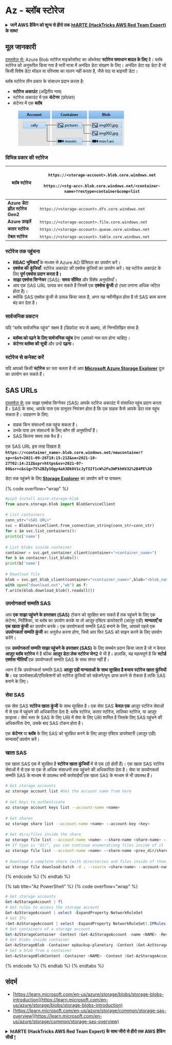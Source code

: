 # Az - ब्लॉब स्टोरेज

<details>

<summary><strong>जानें AWS हैकिंग को शून्य से हीरो तक</strong> <a href="https://training.hacktricks.xyz/courses/arte"><strong>htARTE (HackTricks AWS Red Team Expert)</strong></a><strong> के साथ!</strong></summary>

HackTricks का समर्थन करने के अन्य तरीके:

* यदि आप अपनी **कंपनी का विज्ञापन HackTricks में देखना चाहते हैं** या **HackTricks को PDF में डाउनलोड करना चाहते हैं** तो [**सब्सक्रिप्शन प्लान्स देखें**](https://github.com/sponsors/carlospolop)!
* [**आधिकारिक PEASS और HackTricks स्वैग**](https://peass.creator-spring.com) प्राप्त करें
* हमारे विशेष [**NFTs**](https://opensea.io/collection/the-peass-family) कलेक्शन, [**The PEASS Family**](https://opensea.io/collection/the-peass-family) खोजें
* **शामिल हों** 💬 [**डिस्कॉर्ड समूह**](https://discord.gg/hRep4RUj7f) या [**टेलीग्राम समूह**](https://t.me/peass) या हमें **ट्विटर** 🐦 [**@hacktricks_live**](https://twitter.com/hacktricks_live)** पर फॉलो** करें।
* **हैकिंग ट्रिक्स साझा करें** द्वारा PRs सबमिट करके [**HackTricks**](https://github.com/carlospolop/hacktricks) और [**HackTricks Cloud**](https://github.com/carlospolop/hacktricks-cloud) github repos में।

</details>

## मूल जानकारी

[दस्तावेज़ से:](https://learn.microsoft.com/en-us/azure/storage/blobs/storage-blobs-overview) Azure Blob स्टोरेज माइक्रोसॉफ्ट का ऑब्जेक्ट **स्टोरेज समाधान बादल के लिए** है। ब्लॉब स्टोरेज को अनुरूपित किया गया है भारी मात्रा में अनंदित डेटा संग्रहण के लिए। अनंदित डेटा वह डेटा है जो किसी विशेष डेटा मॉडल या परिभाषा का पालन नहीं करता है, जैसे पाठ या बाइनरी डेटा।

ब्लॉब स्टोरेज तीन प्रकार के संसाधन प्रदान करता है:

* **स्टोरेज अकाउंट** (अद्वितीय नाम)
* स्टोरेज अकाउंट में एक **कंटेनर** (फ़ोल्डर)
* कंटेनर में एक **ब्लॉब**

<figure><img src="../../../.gitbook/assets/image (6) (2).png" alt=""><figcaption></figcaption></figure>

### विभिन्न प्रकार की स्टोरेज

| **ब्लॉब स्टोरेज**                 | <p><code>https://&#x3C;storage-account>.blob.core.windows.net</code><br><br><code>https://&#x3C;stg-acc>.blob.core.windows.net/&#x3C;container-name>?restype=container&#x26;comp=list</code></p> |
| -------------------------------- | ------------------------------------------------------------------------------------------------------------------------------------------------------------------------------------------------ |
| **Azure डेटा झील स्टोरेज Gen2** | `https://<storage-account>.dfs.core.windows.net`                                                                                                                                                 |
| **Azure फ़ाइलें**                  | `https://<storage-account>.file.core.windows.net`                                                                                                                                                |
| **कतार स्टोरेज**                | `https://<storage-account>.queue.core.windows.net`                                                                                                                                               |
| **टेबल स्टोरेज**                | `https://<storage-account>.table.core.windows.net`                                                                                                                                               |

### स्टोरेज तक पहुंचना <a href="#about-blob-storage" id="about-blob-storage"></a>

* **RBAC भूमिकाएँ** के माध्यम से Azure AD प्रिंसिपल का उपयोग करें।
* **एक्सेस की** **कुंजियाँ**: स्टोरेज अकाउंट की एक्सेस कुंजियों का उपयोग करें। यह स्टोरेज अकाउंट के लिए **पूर्ण एक्सेस प्रदान करता है।**
* **साझा एक्सेस सिग्नेचर** (SAS): **समय** **सीमित** और विशेष अनुमतियाँ।
* आप एक SAS URL उत्पन्न कर सकते हैं जिसमें एक **एक्सेस कुंजी** हो (पता लगाना अधिक जटिल होता है)।
* क्योंकि SAS एक्सेस कुंजी से उत्पन्न किया जाता है, अगर यह नवीनीकृत होता है तो SAS काम करना बंद कर देता है।

### सार्वजनिक प्रकटन

यदि "ब्लॉब सार्वजनिक पहुंच" सक्षम है (डिफ़ॉल्ट रूप से अक्षम), तो निम्नलिखित संभव है:

* **ब्लॉब्स को पढ़ने के लिए सार्वजनिक पहुंच** देना (आपको नाम पता होना चाहिए)।
* **कंटेनर ब्लॉब्स की सूची** और उन्हें **पढ़ना**।

### स्टोरेज से कनेक्ट करें

यदि आपको किसी **स्टोरेज** का पता चलता है तो आप [**Microsoft Azure Storage Explorer**](https://azure.microsoft.com/es-es/products/storage/storage-explorer/) टूल का उपयोग कर सकते हैं।

## SAS URLs

[दस्तावेज़ से:](https://learn.microsoft.com/en-us/azure/storage/common/storage-sas-overview) एक साझा एक्सेस सिग्नेचर (SAS) आपके स्टोरेज अकाउंट में संसाधित पहुंच प्रदान करता है। SAS के साथ, आपके पास एक ग्रानुलर नियंत्रण होता है कि एक ग्राहक कैसे आपके डेटा तक पहुंच सकता है। उदाहरण के लिए:

* ग्राहक किन संसाधनों तक पहुंच सकता है।
* उनके पास उन संसाधनों के लिए कौन सी अनुमतियाँ हैं।
* SAS कितना समय तक वैध है।

एक SAS URL इस तरह दिखता है: **`https://<container_name>.blob.core.windows.net/newcontainer?sp=r&st=2021-09-26T18:15:21Z&se=2021-10-27T02:14:21Z&spr=https&sv=2021-07-08&sr=c&sig=7S%2BZySOgy4aA3Dk0V1cJyTSIf1cW%2Fu3WFkhHV32%2B4PE%3D`**

डेटा तक पहुंचने के लिए [**Storage Explorer**](https://azure.microsoft.com/en-us/features/storage-explorer/) का उपयोग करें या पायथन:

{% code overflow="wrap" %}
```python
#pip3 install azure-storage-blob
from azure.storage.blob import BlobServiceClient

# List containers
conn_str="<SAS URL>"
svc = BlobServiceClient.from_connection_string(conn_str=conn_str)
for c in svc.list_containers():
print(c['name']

# List blobs inside conteiner
container = svc.get_container_client(container="<container_name>")
for b in container.list_blobs():
print(b['name']

# Download file
blob = svc.get_blob_client(container="<container_name>",blob="<blob_name>")
with open("download.out","wb") as f:
f.write(blob.download_blob().readall())
```
### उपयोगकर्ता सम्मति SAS <a href="#user-delegation-sas" id="user-delegation-sas"></a>

आप **एक साझा पहुंचने के हस्ताक्षर (SAS)** टोकन को सुरक्षित बना सकते हैं तक पहुंचने के लिए एक कंटेनर, निर्देशिका, या ब्लॉब का उपयोग करके या तो आज़ूर एक्टिव डायरेक्टरी (आज़ूर एडी) **मान्यताएँ या एक खाता कुंजी** का उपयोग करके। एक उपयोगकर्ता सम्मति SAS बनाने के लिए, आपको पहले एक **उपयोगकर्ता सम्मति कुंजी** का अनुरोध करना होगा, जिसे आप फिर SAS को साइन करने के लिए उपयोग करेंगे।

एक **उपयोगकर्ता सम्मति साझा पहुंचने के हस्ताक्षर (SAS)** के लिए समर्थन प्रदान किया जाता है जो न केवल **आज़ूर ब्लॉब स्टोरेज** में है बल्कि **आज़ूर डेटा लेक स्टोरेज जेन2** में भी है। हालांकि, यह महत्वपूर्ण है कि **स्टोर्ड एक्सेस नीतियाँ** एक उपयोगकर्ता सम्मति SAS के साथ संगत नहीं हैं।

ध्यान दें कि उपयोगकर्ता सम्मति SAS **आज़ूर एडी मान्यताओं के साथ सुरक्षित है बजाय स्टोरेज खाता कुंजियों के**। यह उपभोक्ताओं/एप्लिकेशनों को स्टोरेज कुंजियों को सहेजने/पुनः प्राप्त करने से रोकता है ताकि SAS बनाने के लिए।

### सेवा SAS

एक सेवा SAS **स्टोरेज खाता कुंजी** के साथ सुरक्षित है। एक सेवा SAS **केवल एक** आज़ूर स्टोरेज सेवाओं में से एक में पहुंचने की अधिकारिता देता है: ब्लॉब स्टोरेज, कतार स्टोरेज, तालिका स्टोरेज, या आज़ूर फ़ाइल्स। सेवा स्तर के SAS के लिए URI में सेवा के लिए URI शामिल है जिसके लिए SAS पहुंचने की अधिकारिता देगा, उसके बाद SAS टोकन होता है।

एक **कंटेनर** या **ब्लॉब** के लिए SAS को सुरक्षित करने के लिए आज़ूर एक्टिव डायरेक्टरी (आज़ूर एडी) मान्यताएँ उपयोग करें।

### खाता SAS

एक खाता SAS एक में सुरक्षित है **स्टोरेज खाता कुंजियों** में से एक (दो होती हैं)। एक खाता SAS स्टोरेज सेवाओं में से एक या एक से अधिक संसाधनों तक पहुंचने की अधिकारिता देता है। सेवा या उपयोगकर्ता सम्मति SAS के माध्यम से उपलब्ध सभी कार्रवाईयाँ एक खाता SAS के माध्यम से भी उपलब्ध हैं।
```bash
# Get storage accounts
az storage account list #Get the account name from here

# Get keys to authenticate
az storage account keys list --account-name <name>

# Get shares
az storage share list --account-name <name> --account-key <key>

# Get dirs/files inside the share
az storage file list --account-name <name> --share-name <share-name> --account-key <key>
## If type is "dir", you can continue enumerationg files inside of it
az storage file list --account-name <name> --share-name <prev_dir/share-name> --account-key <key>

# Download a complete share (with directories and files inside of them)
az storage file download-batch -d . --source <share-name> --account-name <name> --account-key <key>
```
{% endcode %}
{% endtab %}

{% tab title="Az PowerShell" %}
{% code overflow="wrap" %}
```powershell
# Get storage accounts
Get-AzStorageAccount | fl
# Get rules to access the storage account
Get-AzStorageAccount | select -ExpandProperty NetworkRuleSet
# Get IPs
(Get-AzStorageAccount | select -ExpandProperty NetworkRuleSet).IPRules
# Get containers of a storage account
Get-AzStorageContainer -Context (Get-AzStorageAccount -name <NAME> -ResourceGroupName <NAME>).context
# Get blobs inside container
Get-AzStorageBlob -Container epbackup-planetary -Context (Get-AzStorageAccount -name <name> -ResourceGroupName <name>).context
# Get a blob from a container
Get-AzStorageBlobContent -Container <NAME> -Context (Get-AzStorageAccount -name <NAME> -ResourceGroupName <NAME>).context -Blob <blob_name> -Destination .\Desktop\filename.txt
```
{% endcode %}
{% endtab %}
{% endtabs %}

## संदर्भ

* [https://learn.microsoft.com/en-us/azure/storage/blobs/storage-blobs-introduction](https://learn.microsoft.com/en-us/azure/storage/blobs/storage-blobs-introduction)
* [https://learn.microsoft.com/en-us/azure/storage/common/storage-sas-overview](https://learn.microsoft.com/en-us/azure/storage/common/storage-sas-overview)

<details>

<summary><strong>htARTE (HackTricks AWS Red Team Expert) के साथ जीरो से हीरो तक AWS हैकिंग सीखें</strong> <a href="https://training.hacktricks.xyz/courses/arte"><strong>!</strong></a></summary>

HackTricks का समर्थन करने के अन्य तरीके:

* यदि आप अपनी **कंपनी का विज्ञापन HackTricks में देखना चाहते हैं** या **HackTricks को PDF में डाउनलोड करना चाहते हैं** तो [**सब्सक्रिप्शन प्लान्स**](https://github.com/sponsors/carlospolop) देखें!
* [**आधिकारिक PEASS & HackTricks स्वैग**](https://peass.creator-spring.com) प्राप्त करें
* हमारे विशेष [**NFTs**](https://opensea.io/collection/the-peass-family) कलेक्शन, [**The PEASS Family**](https://opensea.io/collection/the-peass-family) खोजें
* **शामिल हों** 💬 [**डिस्कॉर्ड समूह**](https://discord.gg/hRep4RUj7f) या [**टेलीग्राम समूह**](https://t.me/peass) या हमें **ट्विटर** 🐦 [**@hacktricks_live**](https://twitter.com/hacktricks_live) **पर फॉलो** करें।
* **हैकिंग ट्रिक्स साझा करें, HackTricks** और [**HackTricks Cloud**](https://github.com/carlospolop/hacktricks-cloud) github repos में PRs सबमिट करके।

</details>

